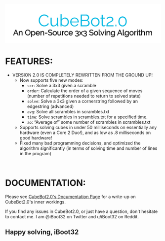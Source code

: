 
![CubeBot2.0](https://github.com/iBoot32/CubeBot2.0/blob/master/CubeBot2.0/bin/Release/logo.png?raw=true)


# FEATURES:

- VERSION 2.0 IS COMPLETELY REWRITTEN FROM THE GROUND UP!
    - Now supports five new modes:
        - `scr`:        Solve a 3x3 given a scramble
        - `order`:      Calculate the order of a given sequence of moves (number of repetitions needed to return to solved state)
        - `solve`:      Solve a 3x3 given a cornerstring followed by an edgestring (advanced)
        - `avg`:        Solve all scrambles in scrambles.txt
        - `time`:       Solve scrambles in scrambles.txt for a specified time.
        - `ao`:         “Average of” some number of scrambles in scrambles.txt
    - Supports solving cubes in under 50 milliseconds on essentially any hardware (even a Core 2 Duo!), and as low as .8 milliseconds on good hardware!
    - Fixed many bad programming decisions, and optimized the algorithm significantly (in terms of solving time and number of lines in the program)

&nbsp;

# DOCUMENTATION:

Please see [CubeBot2.0's Documentation Page](https://docs.google.com/document/d/1Y06iGrTtgI6MlzKXthR83uvwkUw-CQb1SqX5Z-KaKSg) for a write-up on CubeBot2.0's inner workings. 



If you find any issues in CubeBot2.0, or just have a question, don't hesitate to contact me. I am @iBoot32 on Twitter and u/iBoot32 on Reddit.

## Happy solving, iBoot32
